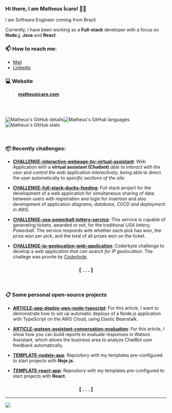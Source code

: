 ### Hi there, I am Matheus Ícaro! 🧑‍💻 

I am Software Engineer coming from Brazil.

Currently, I have been working as a **Full-stack** developer with a focus on **Node.j**, **Java** and **React**.

### 📫 How to reach me: 

- [Mail](mailto:contact@matheusicaro.com)
- [Linkedin](https://www.linkedin.com/in/matheusicaro/)

### 💻 Website 

> **[matheusicaro.com](https://matheusicaro.com/)**

<br>
<br>


![Matheus's GitHub details](http://github-profile-summary-cards.vercel.app/api/cards/profile-details?username=matheusicaro&theme=github)![Matheus's GitHub languages](http://github-profile-summary-cards.vercel.app/api/cards/repos-per-language?username=matheusicaro&theme=github)
![Matheus's GitHub stats](https://github-readme-stats.vercel.app/api?username=matheusicaro&count_private=true)


<br>

### 📦 Recently challenges:

- **[CHALLENGE-interactive-webpage-by-virtual-assistant](https://github.com/matheusicaro/challenge-interactive-webpage-by-virtual-assistant)**: Web Application with a **virtual assistant (Chatbot)** *able to interact with the user* and *control the web application interactively*, being able to direct the user automatically to *specific sections of the site*.

- **[CHALLENGE-full-stack-ducks-feeding](https://github.com/matheusicaro/challenge-full-stack-ducks-feeding)**: Full stack project for the development of a web application for simultaneous sharing of data between users with registration and login for insertion and also development of application *diagrams, database, CI/CD and deployment in AWS*.

- **[CHALLENGE-usa-powerball-lottery-service](https://github.com/matheusicaro/challenge-usa-powerball-lottery-service)**: This service is capable of generating tickets, awarded or not, for the traditional *USA lottery, Powerball*. The service responds with whether each pick has won, the prize won per pick, and the total of all prizes won on the ticket.

- **[CHALLENGE-ip-geolocation-web-application](https://github.com/matheusicaro/challenge-ip-geolocation-web-application)**: Coderbyte challenge to develop a *web application that can search for IP geolocation*. The challege was provite by [Coderbyte](https://coderbyte.com/).
 
<h3 align="center">
 [ . . . ]
</h3>

<br>

### 📋 Some personal open-source projects

- **[ARTICLE-app-deploy-aws-node-typscript](https://github.com/matheusicaro/article-app-deploy-aws-node-typscript)**: For this article, I want to demonstrate how to set up automatic deploys of a Node.js application with TypeScript on the AWS Cloud, using Elastic Beanstalk.

- **[ARTICLE-watson-assistant-conversation-evaluation](https://github.com/matheusicaro/article-watson-assistant-conversation-evaluation)**: For this article, I show how you can build reports to evaluate responses in Watson Assistant, which allows the business area to analyze ChatBot user feedback automatically.

- **[TEMPLATE-nodejs-app](https://github.com/matheusicaro/template-nodejs-app)**: Repository with my templates pre-configured to start projects with **Noje.js**.

- **[TEMPLATE-react-app](https://github.com/matheusicaro/template-react-app)**: Repository with my templates pre-configured to start projects with **React**.

<h3 align="center">
 [ . . . ]
</h3>

---


![](https://komarev.com/ghpvc/?username=matheusicaro&color=brightgreen&label=PROFILE+VIEWS)







